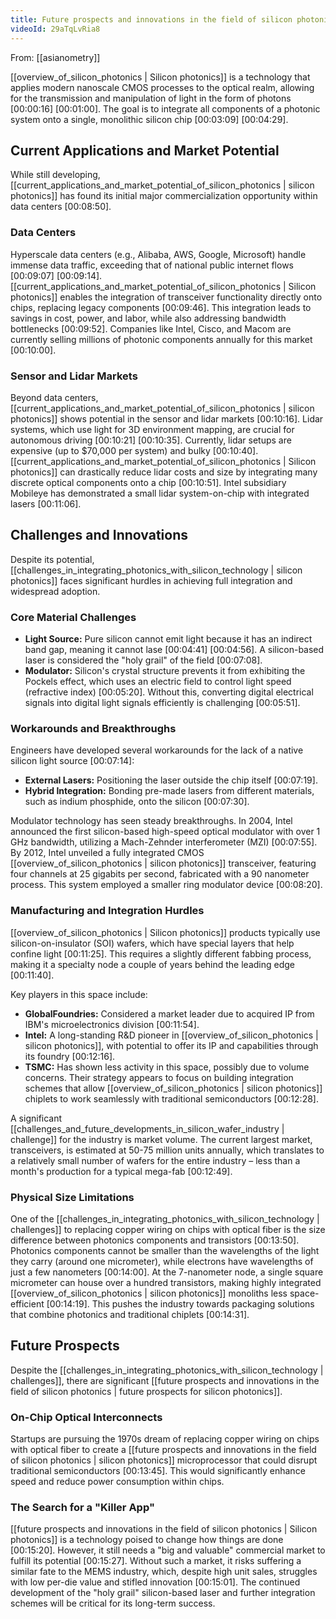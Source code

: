 ```yaml
---
title: Future prospects and innovations in the field of silicon photonics
videoId: 29aTqLvRia8
---
```


From: [[asianometry]] <br/> 

[[overview_of_silicon_photonics | Silicon photonics]] is a technology that applies modern nanoscale CMOS processes to the optical realm, allowing for the transmission and manipulation of light in the form of photons <a class="yt-timestamp" data-t="00:00:16">[00:00:16]</a> <a class="yt-timestamp" data-t="00:01:00">[00:01:00]</a>. The goal is to integrate all components of a photonic system onto a single, monolithic silicon chip <a class="yt-timestamp" data-t="00:03:09">[00:03:09]</a> <a class="yt-timestamp" data-t="00:04:29">[00:04:29]</a>.

## Current Applications and Market Potential

While still developing, [[current_applications_and_market_potential_of_silicon_photonics | silicon photonics]] has found its initial major commercialization opportunity within data centers <a class="yt-timestamp" data-t="00:08:50">[00:08:50]</a>.

### Data Centers
Hyperscale data centers (e.g., Alibaba, AWS, Google, Microsoft) handle immense data traffic, exceeding that of national public internet flows <a class="yt-timestamp" data-t="00:09:07">[00:09:07]</a> <a class="yt-timestamp" data-t="00:09:14">[00:09:14]</a>. [[current_applications_and_market_potential_of_silicon_photonics | Silicon photonics]] enables the integration of transceiver functionality directly onto chips, replacing legacy components <a class="yt-timestamp" data-t="00:09:46">[00:09:46]</a>. This integration leads to savings in cost, power, and labor, while also addressing bandwidth bottlenecks <a class="yt-timestamp" data-t="00:09:52">[00:09:52]</a>. Companies like Intel, Cisco, and Macom are currently selling millions of photonic components annually for this market <a class="yt-timestamp" data-t="00:10:00">[00:10:00]</a>.

### Sensor and Lidar Markets
Beyond data centers, [[current_applications_and_market_potential_of_silicon_photonics | silicon photonics]] shows potential in the sensor and lidar markets <a class="yt-timestamp" data-t="00:10:16">[00:10:16]</a>. Lidar systems, which use light for 3D environment mapping, are crucial for autonomous driving <a class="yt-timestamp" data-t="00:10:21">[00:10:21]</a> <a class="yt-timestamp" data-t="00:10:35">[00:10:35]</a>. Currently, lidar setups are expensive (up to $70,000 per system) and bulky <a class="yt-timestamp" data-t="00:10:40">[00:10:40]</a>. [[current_applications_and_market_potential_of_silicon_photonics | Silicon photonics]] can drastically reduce lidar costs and size by integrating many discrete optical components onto a chip <a class="yt-timestamp" data-t="00:10:51">[00:10:51]</a>. Intel subsidiary Mobileye has demonstrated a small lidar system-on-chip with integrated lasers <a class="yt-timestamp" data-t="00:11:06">[00:11:06]</a>.

## Challenges and Innovations

Despite its potential, [[challenges_in_integrating_photonics_with_silicon_technology | silicon photonics]] faces significant hurdles in achieving full integration and widespread adoption.

### Core Material Challenges
*   **Light Source:** Pure silicon cannot emit light because it has an indirect band gap, meaning it cannot lase <a class="yt-timestamp" data-t="00:04:41">[00:04:41]</a> <a class="yt-timestamp" data-t="00:04:56">[00:04:56]</a>. A silicon-based laser is considered the "holy grail" of the field <a class="yt-timestamp" data-t="00:07:08">[00:07:08]</a>.
*   **Modulator:** Silicon's crystal structure prevents it from exhibiting the Pockels effect, which uses an electric field to control light speed (refractive index) <a class="yt-timestamp" data-t="00:05:20">[00:05:20]</a>. Without this, converting digital electrical signals into digital light signals efficiently is challenging <a class="yt-timestamp" data-t="00:05:51">[00:05:51]</a>.

### Workarounds and Breakthroughs
Engineers have developed several workarounds for the lack of a native silicon light source <a class="yt-timestamp" data-t="00:07:14">[00:07:14]</a>:
*   **External Lasers:** Positioning the laser outside the chip itself <a class="yt-timestamp" data-t="00:07:19">[00:07:19]</a>.
*   **Hybrid Integration:** Bonding pre-made lasers from different materials, such as indium phosphide, onto the silicon <a class="yt-timestamp" data-t="00:07:30">[00:07:30]</a>.

Modulator technology has seen steady breakthroughs. In 2004, Intel announced the first silicon-based high-speed optical modulator with over 1 GHz bandwidth, utilizing a Mach-Zehnder interferometer (MZI) <a class="yt-timestamp" data-t="00:07:55">[00:07:55]</a>. By 2012, Intel unveiled a fully integrated CMOS [[overview_of_silicon_photonics | silicon photonics]] transceiver, featuring four channels at 25 gigabits per second, fabricated with a 90 nanometer process. This system employed a smaller ring modulator device <a class="yt-timestamp" data-t="00:08:20">[00:08:20]</a>.

### Manufacturing and Integration Hurdles
[[overview_of_silicon_photonics | Silicon photonics]] products typically use silicon-on-insulator (SOI) wafers, which have special layers that help confine light <a class="yt-timestamp" data-t="00:11:25">[00:11:25]</a>. This requires a slightly different fabbing process, making it a specialty node a couple of years behind the leading edge <a class="yt-timestamp" data-t="00:11:40">[00:11:40]</a>.

Key players in this space include:
*   **GlobalFoundries:** Considered a market leader due to acquired IP from IBM's microelectronics division <a class="yt-timestamp" data-t="00:11:54">[00:11:54]</a>.
*   **Intel:** A long-standing R&D pioneer in [[overview_of_silicon_photonics | silicon photonics]], with potential to offer its IP and capabilities through its foundry <a class="yt-timestamp" data-t="00:12:16">[00:12:16]</a>.
*   **TSMC:** Has shown less activity in this space, possibly due to volume concerns. Their strategy appears to focus on building integration schemes that allow [[overview_of_silicon_photonics | silicon photonics]] chiplets to work seamlessly with traditional semiconductors <a class="yt-timestamp" data-t="00:12:28">[00:12:28]</a>.

A significant [[challenges_and_future_developments_in_silicon_wafer_industry | challenge]] for the industry is market volume. The current largest market, transceivers, is estimated at 50-75 million units annually, which translates to a relatively small number of wafers for the entire industry – less than a month's production for a typical mega-fab <a class="yt-timestamp" data-t="00:12:49">[00:12:49]</a>.

### Physical Size Limitations
One of the [[challenges_in_integrating_photonics_with_silicon_technology | challenges]] to replacing copper wiring on chips with optical fiber is the size difference between photonics components and transistors <a class="yt-timestamp" data-t="00:13:50">[00:13:50]</a>. Photonics components cannot be smaller than the wavelengths of the light they carry (around one micrometer), while electrons have wavelengths of just a few nanometers <a class="yt-timestamp" data-t="00:14:00">[00:14:00]</a>. At the 7-nanometer node, a single square micrometer can house over a hundred transistors, making highly integrated [[overview_of_silicon_photonics | silicon photonics]] monoliths less space-efficient <a class="yt-timestamp" data-t="00:14:19">[00:14:19]</a>. This pushes the industry towards packaging solutions that combine photonics and traditional chiplets <a class="yt-timestamp" data-t="00:14:31">[00:14:31]</a>.

## Future Prospects

Despite the [[challenges_in_integrating_photonics_with_silicon_technology | challenges]], there are significant [[future prospects and innovations in the field of silicon photonics | future prospects for silicon photonics]].

### On-Chip Optical Interconnects
Startups are pursuing the 1970s dream of replacing copper wiring on chips with optical fiber to create a [[future prospects and innovations in the field of silicon photonics | silicon photonics]] microprocessor that could disrupt traditional semiconductors <a class="yt-timestamp" data-t="00:13:45">[00:13:45]</a>. This would significantly enhance speed and reduce power consumption within chips.

### The Search for a "Killer App"
[[future prospects and innovations in the field of silicon photonics | Silicon photonics]] is a technology poised to change how things are done <a class="yt-timestamp" data-t="00:15:20">[00:15:20]</a>. However, it still needs a "big and valuable" commercial market to fulfill its potential <a class="yt-timestamp" data-t="00:15:27">[00:15:27]</a>. Without such a market, it risks suffering a similar fate to the MEMS industry, which, despite high unit sales, struggles with low per-die value and stifled innovation <a class="yt-timestamp" data-t="00:15:01">[00:15:01]</a>. The continued development of the "holy grail" silicon-based laser and further integration schemes will be critical for its long-term success.
